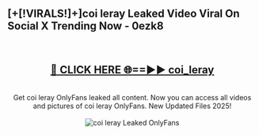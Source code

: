 <h2>[+[!VIRALS!]+]coi leray Leaked Video Viral On Social X Trending Now - 0ezk8</h2>
<br>
<div align="center">
<h2><a href="https://libra.edu.pl?coi_leray" rel="nofollow">🔴 CLICK HERE 🌐==►► coi_leray</a></h2>
<br>
Get coi leray OnlyFans leaked all content. Now you can access all videos and pictures of coi leray OnlyFans. New Updated Files 2025!
<br>
<br>
<a href="https://libra.edu.pl?coi_leray" rel="nofollow" data-target="animated-image.originalLink"><img src="https://i.ibb.co.com/WyWwxjT/player-gif2.gif" alt="coi leray Leaked OnlyFans" style="max-width: 100%; display: inline-block;" data-target="animated-image.originalImage"></a>
</div>
<br>